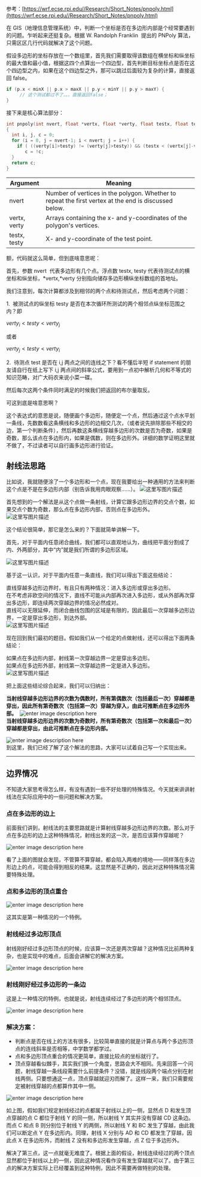 参考：[https://wrf.ecse.rpi.edu//Research/Short_Notes/pnpoly.html](https://wrf.ecse.rpi.edu//Research/Short_Notes/pnpoly.html)

在 GIS（地理信息管理系统）中，判断一个坐标是否在多边形内部是个经常要遇到的问题。乍听起来还挺复杂。根据 W. Randolph Franklin  提出的 PNPoly 算法，只需区区几行代码就解决了这个问题。

假设多边形的坐标存放在一个数组里，首先我们需要取得该数组在横坐标和纵坐标的最大值和最小值，根据这四个点算出一个四边型，首先判断目标坐标点是否在这个四边型之内，如果在这个四边型之外，那可以跳过后面较为复杂的计算，直接返回 false。

```c
if (p.x < minX || p.x > maxX || p.y < minY || p.y > maxY) {
     // 这个测试都过不了。。。直接返回false；
}
```

接下来是核心算法部分：

```c
int pnpoly(int nvert, float *vertx, float *verty, float testx, float testy)
{
  int i, j, c = 0;
  for (i = 0, j = nvert-1; i < nvert; j = i++) {
    if ( ((verty[i]>testy) != (verty[j]>testy)) && (testx < (vertx[j]-vertx[i]) * (testy-verty[i]) / (verty[j]-verty[i]) + vertx[i]) )
       c = !c;
  }
  return c;
}
```

| Argument     | Meaning                                                                                              |
| ------------ | ---------------------------------------------------------------------------------------------------- |
| nvert        | Number of vertices in the polygon. Whether to repeat the first vertex at the end is discussed below. |
| vertx, verty | Arrays containing the x- and y-coordinates of the polygon's vertices.                                |
| testx, testy | X- and y-coordinate of the test point.                                                               |

额，代码就这么简单，但到底啥意思呢：

首先，参数 nvert  代表多边形有几个点。浮点数 testx, testy 代表待测试点的横坐标和纵坐标，*vertx,*verty 分别指向储存多边形横纵坐标数组的首地址。

我们注意到，每次计算都涉及到相邻的两个点和待测试点，然后考虑两个问题：

1.  被测试点的纵坐标 testy 是否在本次循环所测试的两个相邻点纵坐标范围之内？即

$verty_i<testy<verty_j$

或者

$verty_j<testy<verty_i$

2.  待测点 test 是否在 i,j 两点之间的连线之下？看不懂后半短 if statement 的朋友请自行在纸上写下 i,j 两点间的斜率公式，要用到一点初中解析几何和不等式的知识范畴，对广大码农来说小菜一碟。

然后每次这两个条件同时满足的时候我们把返回的布尔量取反。

可这到底是啥意思啊？

这个表达式的意思是说，随便画个多边形，随便定一个点，然后通过这个点水平划一条线，先数数看这条横线和多边形的边相交几次，（或者说先排除那些不相交的边，第一个判断条件），然后再数这条横线穿越多边形的次数是否为奇数，如果是奇数，那么该点在多边形内，如果是偶数，则在多边形外。详细的数学证明这里就不做了，不过读者可以自行画多边形进行验证。

## 射线法思路

比如说，我就随便涂了一个多边形和一个点，现在我要给出一种通用的方法来判断这个点是不是在多边形内部（别告诉我用肉眼观察……）。
![这里写图片描述](https://img-blog.csdn.net/20161030195906456)

首先想到的一个解法是从这个点做一条射线，计算它跟多边形边界的交点个数，如果交点个数为奇数，那么点在多边形内部，否则点在多边形外。
![这里写图片描述](https://img-blog.csdn.net/20161030195943691)

这个结论很简单，那它是怎么来的？下面就简单讲解一下。

首先，对于平面内任意闭合曲线，我们都可以直观地认为，曲线把平面分割成了内、外两部分，其中“内”就是我们所谓的多边形区域。

![这里写图片描述](https://img-blog.csdn.net/20161030200016157)

基于这一认识，对于平面内任意一条直线，我们可以得出下面这些结论：

直线穿越多边形边界时，有且只有两种情况：进入多边形或穿出多边形。   
在不考虑非欧空间的情况下，直线不可能从内部再次进入多边形，或从外部再次穿出多边形，即连续两次穿越边界的情况必然成对。   
直线可以无限延伸，而闭合曲线包围的区域是有限的，因此最后一次穿越多边形边界，一定是穿出多边形，到达外部。   
![这里写图片描述](https://img-blog.csdn.net/20161030200046676)

现在回到我们最初的题目。假如我们从一个给定的点做射线，还可以得出下面两条结论：

如果点在多边形内部，射线第一次穿越边界一定是穿出多边形。   
如果点在多边形外部，射线第一次穿越边界一定是进入多边形。   
![这里写图片描述](https://img-blog.csdn.net/20161030200141162)

把上面这些结论综合起来，我们可以归纳出：

**当射线穿越多边形边界的次数为偶数时，所有第偶数次（包括最后一次）穿越都是穿出，因此所有第奇数次（包括第一次）穿越为穿入，由此可推断点在多边形外部。** 
![enter image description here](https://img-blog.csdn.net/20161030200228303)   
**当射线穿越多边形边界的次数为奇数时，所有第奇数次（包括第一次和最后一次）穿越都是穿出，由此可推断点在多边形内部。**

![enter image description here](https://img-blog.csdn.net/20161030200259382)   
到这里，我们已经了解了这个解法的思路，大家可以试着自己写一个实现出来。

---

## 边界情况

不知道大家思考得怎么样，有没有遇到一些不好处理的特殊情况。今天就来讲讲射线法在实际应用中的一些问题和解决方案。

### 点在多边形的边上

前面我们讲到，射线法的主要思路就是计算射线穿越多边形边界的次数。那么对于点在多边形的边上这种特殊情况，射线出发的这一次，是否应该算作穿越呢？

![enter image description here](https://img-blog.csdn.net/20161030200803796)

看了上面的图就会发现，不管算不算穿越，都会陷入两难的境地——同样落在多边形边上的点，可能会得到相反的结果。这显然是不正确的，因此对这种特殊情况需要特殊处理。

### 点和多边形的顶点重合

![enter image description here](https://img-blog.csdn.net/20161030200826140)

这其实是第一种情况的一个特例。

### 射线经过多边形顶点

射线刚好经过多边形顶点的时候，应该算一次还是两次穿越？这种情况比前两种复杂，也是实现中的难点，后面会讲解它的解决方案。

![enter image description here](https://img-blog.csdn.net/20161030200840363)

### 射线刚好经过多边形的一条边

这是上一种情况的特例，也就是说，射线连续经过了多边形的两个相邻顶点。

![enter image description here](https://img-blog.csdn.net/20161030200852172)

### 解决方案：

- 判断点是否在线上的方法有很多，比较简单直接的就是计算点与两个多边形顶点的连线斜率是否相等，中学数学都学过。
- 点和多边形顶点重合的情况更简单，直接比较点的坐标就行了。
- 顶点穿越看似棘手，其实我们换一个角度，思路会大不相同。先来回答一个问题，射线穿越一条线段需要什么前提条件？没错，就是线段两个端点分别在射线两侧。只要想通这一点，顶点穿越就迎刃而解了。这样一来，我们只需要规定被射线穿越的点都算作其中一侧。

![enter image description here](https://img-blog.csdn.net/20161030200907079)

如上图，假如我们规定射线经过的点都属于射线以上的一侧，显然点 D 和发生顶点穿越的点 C 都位于射线 Y 的同一侧，所以射线 Y 其实并没有穿越 CD 这条边。而点 C 和点 B 则分别位于射线 Y 的两侧，所以射线 Y 和 BC 发生了穿越，由此我们可以断定点 Y 在多边形内。同理，射线 X 分别与 AD 和 CD 都发生了穿越，因此点 X 在多边形外，而射线 Z 没有和多边形发生穿越，点 Z 位于多边形外。

解决了第三点，这一点就毫无难度了。根据上面的假设，射线连续经过的两个顶点显然都位于射线以上的一侧，因此这种情况看作没有发生穿越就可以了。由于第三点的解决方案实际上已经覆盖到这种特例，因此不需要再做特别的处理。

